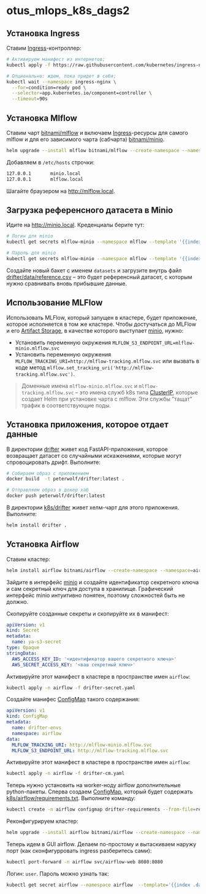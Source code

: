 # otus_mlops_k8s_dags2

## Установка Ingress

Ставим [Ingress](https://kubernetes.io/docs/concepts/services-networking/ingress/)-контроллер:

```bash
# Активируем манифест из интернетов;
kubectl apply -f https://raw.githubusercontent.com/kubernetes/ingress-nginx/main/deploy/static/provider/kind/deploy.yaml

# Опционально: ждем, пока придет в себя;
kubectl wait --namespace ingress-nginx \
  --for=condition=ready pod \
  --selector=app.kubernetes.io/component=controller \
  --timeout=90s
```

## Установка Mlflow

Ставим чарт [bitnami/mlflow](https://artifacthub.io/packages/helm/bitnami/mlflow) и включаем [Ingress](https://kubernetes.io/docs/concepts/services-networking/ingress/#the-ingress-resource)-ресурсы для самого mlflow и для его зависимого чарта (сабчарта) [bitnami/minio](https://artifacthub.io/packages/helm/bitnami/minio).

```bash
helm upgrade --install mlflow bitnami/mlflow --create-namespace --namespace=mlflow --set tracking.auth.enabled=false --set tracking.service.type=ClusterIP --set tracking.ingress.enabled=true --set minio.ingress.enabled=true
```

Добавляем в `/etc/hosts` строчки:

```bash
127.0.0.1       minio.local
127.0.0.1       mlflow.local
```

Шагайте браузером на http://mlflow.local. 

## Загрузка референсного датасета в Minio

Идите на http://minio.local. Креденциалы берите тут:

```bash
# Логин для minio
kubectl get secrets mlflow-minio --namespace mlflow --template '{{index .data "root-user"}}' | base64 -d

# Пароль для minio
kubectl get secrets mlflow-minio --namespace mlflow --template '{{index .data "root-password"}}' | base64 -d
```

Создайте новый бакет с именем `datasets` и загрузите внутрь файл [drifter/data/reference.csv](drifter/data/reference.csv) – это будет референсный датасет, с которым нужно сравнивать вновь прибывшие данные.

## Использование MLFlow

Использовать MLFlow, который запущен в кластере, будет приложение, которое исполняется в том же кластере. Чтобы достучаться до MLFlow и его [Artifact Storage](https://mlflow.org/docs/latest/tracking/artifacts-stores.html), в качестве которого выступает [minio](https://min.io/), нужно:

* Установить переменную окружения `MLFLOW_S3_ENDPOINT_URL=mlflow-minio.mlflow.svc`
* Установить переменную окружения `MLFLOW_TRACKING_URI=http://mlflow-tracking.mlflow.svc` или вызвать в коде метод `mlflow.set_tracking_uri('http://mlflow-tracking.mlflow.svc')`.

> Доменные имена `mlflow-minio.mlflow.svc` и `mlflow-tracking.mlflow.svc` – это имена служб k8s типа [ClusterIP](https://kubernetes.io/docs/concepts/services-networking/service/#type-clusterip), которые создает Helm при установке чарта с mlflow. Эти службы "тащат" трафик в соответствующие поды. 

## Установка приложения, которое отдает данные

В директории [drifter](drifter) живет код FastAPI-приложения, которое возвращает датасет со случайными искажениями, которые могут спровоцировать дрифт. Выполните:

```bash
# Собираем образ с приложением
docker build  -t peterwolf/drifter:latest .

# Отправляем образ в докер хаб
docker push peterwolf/drifter:latest
```

В директории [k8s/drifter](k8s/drifter) живет хелм-чарт для этого приложения. Выполните:

```bash
helm install drifter .
```

## Установка Airflow

Ставим кластер:

```bash
helm install airflow bitnami/airflow --create-namespace --namespace=airflow --version=19.0.0
```

Зайдите в интерфейс [minio](http://minio.local) и создайте идентификатор секретного ключа и сам секретный ключ для доступа в хранилище. Графический интерфейс minio интуитивно понятен, поэтому сложностей быть не должно. 

Скопируйте созданные секреты и скопируйте их в манифест:

```yaml
apiVersion: v1
kind: Secret
metadata:
  name: ya-s3-secret
type: Opaque
stringData:
  AWS_ACCESS_KEY_ID: '<идентификатор вашего секретного ключа>'
  AWS_SECRET_ACCESS_KEY: '<ваш секретный ключ>'
```

Активируйте этот манифест в кластере в пространстве имен `airflow`:

```bash
kubectl apply -n airflow -f drifter-secret.yaml
```

Создайте манифес [ConfigMap](https://kubernetes.io/docs/concepts/configuration/configmap/) такого содержания:

```yaml
apiVersion: v1
kind: ConfigMap
metadata:
  name: drifter-envs
  namespace: airflow
data:
  MLFLOW_TRACKING_URI: http://mlflow-minio.mlflow.svc
  MLFLOW_S3_ENDPOINT_URL: http://mlflow-tracking.mlflow.svc
```

Активируйте этот манифест в кластере в пространстве имен `airflow`:

```bash
kubectl apply -n airflow -f drifter-cm.yaml
```

Теперь нужно установить на worker-ноду airflow дополнительные python-пакеты. Сперва создаем [ConfigMap](https://kubernetes.io/docs/concepts/configuration/configmap/), 
который будет содержать [k8s/airflow/requirements.txt](k8s/airflow/requirements.txt). Выполните команду:   

```bash
kubectl create -n airflow configmap drifter-requirements --from-file=requirements.txt
```

Реконфигурируем кластер:

```bash
helm upgrade --install airflow bitnami/airflow --create-namespace --namespace=airflow -f values.yaml
```

Теперь идем в GUI airflow. Делаем по-простому и вытаскиваем наружу порт (как сконфигурровать ingress разберитесь сами):

```bash
kubectl port-forward -n airflow svc/airflow-web 8080:8080
```

Логин: `user`. Пароль можно узнать так:

```bash
kubectl get secret airflow --namespace airflow  --template='{{index .data "airflow-password"}}' | base64 -d
```
